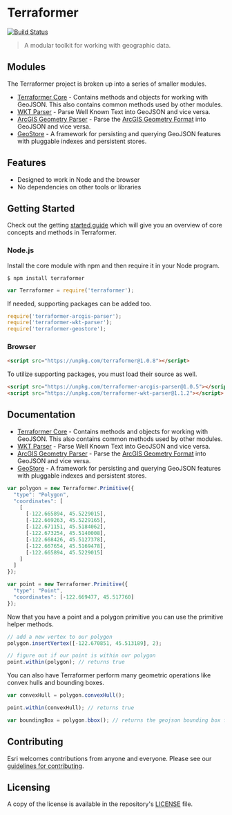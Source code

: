 # Terraformer

[![Build Status](https://travis-ci.org/Esri/terraformer.svg?branch=master)](https://travis-ci.org/Esri/terraformer)

> A modular toolkit for working with geographic data.

## Modules

The Terraformer project is broken up into a series of smaller modules.

* [Terraformer Core](docs/core.html.md) - Contains methods and objects for working with GeoJSON. This also contains common methods used by other modules.
* [WKT Parser](docs/wkt-parser.html.md) - Parse Well Known Text into GeoJSON and vice versa.
* [ArcGIS Geometry Parser](docs/arcgis-parser.html.md) - Parse the [ArcGIS Geometry Format](http://resources.arcgis.com/en/help/arcgis-rest-api/#/Geometry_Objects/02r3000000n1000000/) into GeoJSON and vice versa.
* [GeoStore](docs/glossary.html.md) - A framework for persisting and querying GeoJSON features with pluggable indexes and persistent stores.

## Features

* Designed to work in Node and the browser
* No dependencies on other tools or libraries

## Getting Started

Check out the getting [started guide](docs/getting-started.html.md) which will give you an overview of core concepts and methods in Terraformer.

### Node.js

Install the core module with npm and then require it in your Node program.

```
$ npm install terraformer
```

```js
var Terraformer = require('terraformer');
```

If needed, supporting packages can be added too.

```js
require('terraformer-arcgis-parser');
require('terraformer-wkt-parser');
require('terraformer-geostore');
```

### Browser

```html
<script src="https://unpkg.com/terraformer@1.0.8"></script>
```

To utilize supporting packages, you must load their source as well.

```html
<script src="https://unpkg.com/terraformer-arcgis-parser@1.0.5"></script>
<script src="https://unpkg.com/terraformer-wkt-parser@1.1.2"></script>
```

## Documentation

* [Terraformer Core](docs/core.html.md) - Contains methods and objects for working with GeoJSON. This also contains common methods used by other modules.
* [WKT Parser](docs/wkt-parser.html.md) - Parse Well Known Text into GeoJSON and vice versa.
* [ArcGIS Geometry Parser](docs/arcgis-parser.html.md) - Parse the [ArcGIS Geometry Format](http://resources.arcgis.com/en/help/arcgis-rest-api/#/Geometry_Objects/02r3000000n1000000/) into GeoJSON and vice versa.
* [GeoStore](docs/glossary.html.md) - A framework for persisting and querying GeoJSON features with pluggable indexes and persistent stores.

```js
var polygon = new Terraformer.Primitive({
  "type": "Polygon",
  "coordinates": [
    [
      [-122.665894, 45.5229015],
      [-122.669263, 45.5229165],
      [-122.671151, 45.5184062],
      [-122.673254, 45.5140008],
      [-122.668426, 45.5127378],
      [-122.667654, 45.5169478],
      [-122.665894, 45.5229015]
    ]
  ]
});

var point = new Terraformer.Primitive({
  "type": "Point",
  "coordinates": [-122.669477, 45.517760]
});
```

Now that you have a point and a polygon primitive you can use the primitive helper methods.

```js
// add a new vertex to our polygon
polygon.insertVertex([-122.670851, 45.513189], 2);

// figure out if our point is within our polygon
point.within(polygon); // returns true
```

You can also have Terraformer perform many geometric operations like convex hulls and bounding boxes.

```js
var convexHull = polygon.convexHull();

point.within(convexHull); // returns true

var boundingBox = polygon.bbox(); // returns the geojson bounding box for this object.
```

## Contributing

Esri welcomes contributions from anyone and everyone. Please see our [guidelines for contributing](https://github.com/esri/contributing).

## Licensing

A copy of the license is available in the repository's [LICENSE](./LICENSE) file.
